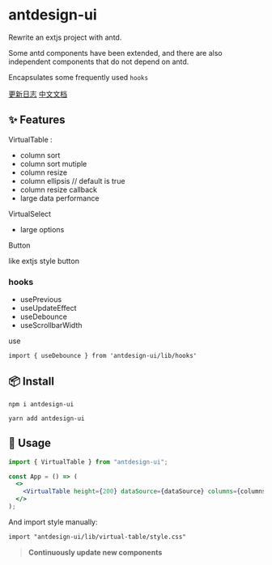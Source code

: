 <!--
 * @Author: 王亚振
 * @Date: 2020-10-13 16:05:27
 * @LastEditors: 王亚振
 * @LastEditTime: 2024-06-05 16:58:37
 * @FilePath: /antdesign-ui/README.md
-->

# antdesign-ui

Rewrite an extjs project with antd.

Some antd components have been extended, and there are also independent components that do not depend on antd.

Encapsulates some frequently used `hooks`

[更新日志](https://github.com/wangyazhen/antdesign-ui/blob/master/log.md)
[中文文档](https://github.com/wangyazhen/antdesign-ui/blob/master/doc.md)

## ✨ Features

VirtualTable :

- column sort
- column sort mutiple
- column resize
- column ellipsis // default is true
- column resize callback
- large data performance

VirtualSelect

- large options

Button

like extjs style button

### hooks

- usePrevious
- useUpdateEffect
- useDebounce
- useScrollbarWidth

use

```
import { useDebounce } from 'antdesign-ui/lib/hooks'
```

## 📦 Install

`npm i antdesign-ui `

`yarn add antdesign-ui `

## 🔨 Usage

```jsx
import { VirtualTable } from "antdesign-ui";

const App = () => (
  <>
    <VirtualTable height={200} dataSource={dataSource} columns={columns} />
  </>
);
```

And import style manually:

```html
import "antdesign-ui/lib/virtual-table/style.css"
```

> **Continuously update new components**
